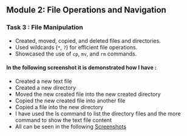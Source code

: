 ## Module 2: File Operations and Navigation
### Task 3 : File Manipulation
- Created, moved, copied, and deleted files and directories.
- Used wildcards (`*`, `?`) for efficient file operations.
- Showcased the use of `cp`, `mv`, and `rm` commands.


#### In the following screenshot it is demonstrated how I have :
 - Created a new text file
 - Created a new directory
 - Moved the new created file into the new created directory
 - Copied the new created file into another file
 - Copied a file into the new directory
 - I have used the ls command to list the directory files and the more command to show the text file content
 - All can be seen in the following [Screenshots](Screenshots/Commands,png)
